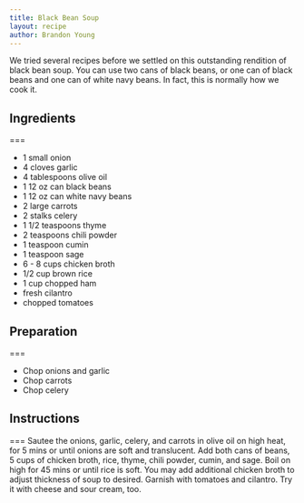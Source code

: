 ```yaml
---
title: Black Bean Soup
layout: recipe
author: Brandon Young
---
```


We tried several recipes before we settled on this outstanding rendition of black bean soup.  You can use two cans of black beans, or one can of black beans and one can of white navy beans.  In fact, this is normally how we cook it.

## Ingredients
===
  * 1 small onion
  * 4 cloves garlic
  * 4 tablespoons olive oil
  * 1 12 oz can black beans
  * 1 12 oz can white navy beans
  * 2 large carrots
  * 2 stalks celery
  * 1 1/2 teaspoons thyme
  * 2 teaspoons chili powder
  * 1 teaspoon cumin
  * 1 teaspoon sage
  * 6 - 8 cups chicken broth
  * 1/2 cup brown rice
  * 1 cup chopped ham
  * fresh cilantro
  * chopped tomatoes

## Preparation
===
  * Chop onions and garlic
  * Chop carrots
  * Chop celery

## Instructions
===
Sautee the onions, garlic, celery, and carrots in olive oil on high heat, for 5 mins or until onions are soft and translucent.  Add both cans of beans, 5 cups of chicken broth, rice, thyme, chili powder, cumin, and sage.  Boil on high for 45 mins or until rice is soft.  You may add additional chicken broth to adjust thickness of soup to desired.  Garnish with tomatoes and cilantro.  Try it with cheese and sour cream, too.